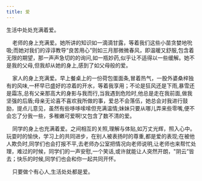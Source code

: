 ```yaml
---
title: 爱
---
```

<!-- wp:paragraph -->
<p>    生活中处处充满着爱。</p>
<!-- /wp:paragraph -->

<!-- wp:paragraph -->
<p>&nbsp;&nbsp;&nbsp;&nbsp;老师的身上充满爱。她所讲的知识如一滴滴甘露，等着我们这些小苗贪婪地吮吸;而她对我们的谆谆教导“良苦用心”则如三月那微微春风，即温暖又舒服,包含着无限的期望，那一声声急切的的询问,如一瓶妙药,似乎让不适得以一些缓解。她不是我的父母,但我却从她的身上,感到了如父母般的爱。</p>
<!-- /wp:paragraph -->

<!-- wp:paragraph -->
<p>&nbsp;&nbsp;&nbsp;&nbsp;家人的身上充满爱。早上餐桌上的一份荷包蛋面条,冒着热气，一股外婆桑梓独有的风味,一杯早已盛好的凉着的开水，等着我享用；不论是狂风还是下雨,暴雪还是霜冻,总有父亲那高大的身影与我而行,当我遇到危险时,他总是走在我前面,做我坚强的后盾;母亲无论喜不喜欢我所做的事，爱总不会落伍，她总会对我进行鼓励，提点儿意见，虽然有些哆哆嗦嗦但充满温情;妹妹只要从哪儿弄来些零嘴,便不会忘了分我一些，多稚嫩可爱啊!又包含了数不清的爱。</p>
<!-- /wp:paragraph -->

<!-- wp:paragraph -->
<p>&nbsp;&nbsp;&nbsp;&nbsp;同学的身上也充满着爱。之间相互的关照,理解与体贴,如万丈光辉，照入心中。玩耍时的愉快，学习上的共同进步，在别人被表扬时的尊重,都是爱的表现;在被他人欺负时,同学们也会打报不平,去老师办公室把情况向老师说明,让老师也来帮忙处理，难过的时候，同学们的一声安慰,一个笑话,或许就能让人突然开朗，"阴云”皆去；快乐的时候,同学们也会和你一起共同开怀。</p>
<!-- /wp:paragraph -->

<!-- wp:paragraph -->
<p>&nbsp;&nbsp;&nbsp;&nbsp;只要做个有心人,生活处处都是爱。</p>
<!-- /wp:paragraph -->
